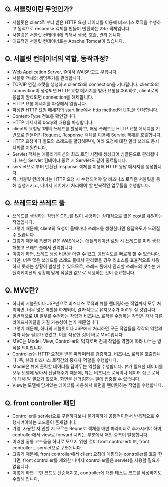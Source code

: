 ## Q. 서블릿이란 무엇인가?
* 서블릿은 client로 부터 받은 HTTP 요청 데이터를 이용해 비즈니스 로직을 수행하고 동적으로 response 객체를 만들어 반환하는 자바 객체입니다.
* 서블릿은 서블릿 컨테이너에 의해서 생성, 호출, 관리 됩니다.
* 대표적인 서블릿 컨테이너로는 Apache Tomcat이 있습니다.

## Q. 서블릿 컨테이너의 역할, 동작과정?
* Web Application Server, 줄여서 WAS라고도 부릅니다.
* 서블릿 객체의 생명주기를 관리합니다.
* TCP/IP 연결 소캣을 생성하고 client와의 connection을 기다립니다. client와의 connection이 생성되면 HTTP 요청 메시지를 받아 요청을 처리하고,
  client로의 응답이 완료되면 connection을 해제합니다.
* HTTP 요청 메세지를 파싱해서 읽습니다.
* 파싱한 HTTP 요청 메세지의 start line에서 http method와 URL을 인식합니다.
* Content-Type 정보를 확인합니다.
* HTTP 메세지의 body의 내용을 파싱합니다.
* client의 요청당 1개의 쓰레드를 할당하고, 해당 쓰레드는 HTTP 요청 메세지를 기반으로 만들어진 Request, Response 객체를 이용해 Servlet 객체를 호출합니다.
* HTTP 요청마다 별도의 쓰레드를 할당해주며, 여러 요청에 대한 멀티 쓰레드 동시 처리를 지원합니다.
* Servlet 객체는 애플리케이션의 최초 로딩 시점에 생성되어 싱글톤으로 관리됩니다. 또한 Servlet 컨테이너 종료 시 Servlet도 같이 종료됩니다.
* servlet으로 부터 반환된 response 객체를 이용해 HTTP 응답 메시지를 생성합니다.
* 즉, 서블릿 컨테이너는 HTTP 요청 시 수행되어야 할 비즈니스 로직은 서블릿을 통해 실행시키고, 나머지 서버에서 처리해야 할 반복적인 업무들을 수행합니다.

## Q. 쓰레드와 쓰레드 풀
* 쓰레드를 생성하는 작업은 CPU를 많이 사용하는 상대적으로 많은 cost를 유발하는 작업입니다.
* 그렇기 때문에, client의 요청이 올때마다 쓰레드를 생성한다면 응답속도가 느려질 수 있습니다.
* 그렇기 때문에 톰캣과 같은 WAS에서는 애플리케이션 로딩 시 쓰레드를 미리 생성해놓고 쓰레드 풀에서 관리합니다.
* 이렇게 하면, 쓰레드 생성 비용을 아낄 수 있고, 응답속도를 빠르게 할 수 있습니다.
* 다만, 너무 많은 쓰레드를 쓰레드 풀에서 관리했을 경우 리소스를 효율적으로 사용하지 못하는 상황이 발생할 수 있으므로,
  쓰레드 풀에서 관리할 쓰레드의 갯수는 애플리케이션의 상황에 맞게 적절한 값으로 세팅하는 것이 중요합니다.

## Q. MVC란?
* 하나의 서블릿이나 JSP만으로 비즈니스 로직과 뷰를 렌더링하는 작업까지 모두 처리하면, 너무 많은 역할을 하게되어, 결과적으로 유지보수가 어려워 질 것입니다.
* 일반적으로 UI 일부를 수정하는 작업과 비즈니스 로직을 수정하는 작업은 각각 다른 라이프사이클을 가질 가능성이 높기 때문입니다.
* 그렇기 때문에, 하나의 서블릿이나 JSP에서 처리하던 모든 작업들을 각각의 역할의 따라 나눌 필요가 있었고, 이를 적용한 것이 바로 MVC입니다.
* MVC는 Model, View, Controller의 약자로써 전체 작업을 역할에 따라 나누는 방식을 의미합니다.
* Controller는 HTTP 요청을 받은 파라미터를 검증하고, 비즈니스 로직을 호출합니다. 즉, 뷰와 비즈니스 로직간의 중재자 역할을 수행합니다.
* Model은 뷰에 출력할 데이터를 담아두는 역할을 수행합니다. 뷰가 필요한 데이터를 모두 모델에 담아서 전달해주기 때문에, 뷰는 비즈니스 로직이나 데이터 접근 로직에 대해 알 필요가 없으며,
  화면을 렌더링하는 일에 집중할 수 있습니다.
* View는 모델에 담겨있는 데이터를 사용해서 화면을 렌더링하는 작업을 수행합니다.

## Q. front controller 패턴
* Controller를 servlet으로 구현하다보니 불가피하게 공통적이면서 반복적으로 수행시켜야하는 코드들이 존재합니다.
* 가령, 사용할 지 안할 지 모르는 Request 객체를 매번 파라미터로 추가시켜야 하며, controller에서 view로 forward 시키는 부분에서 매번 중복이 발생합니다.
* 이러한 공통 코드들을 하나로 모으기 위한 것이 front controller이며, front controller는 servlet으로 구현됩니다.
* 그렇기 때문에, front controller에서 client 요청에 매핑되는 controller를 호출 한다면, front controller를 제외한 나머지 controller들은 servlet을 사용할 필요가 없습니다.
* 이렇게 하면 구현 코드도 단순해지고, controller에 대한 테스트 코드를 작성하기도 수월해 집니다.
